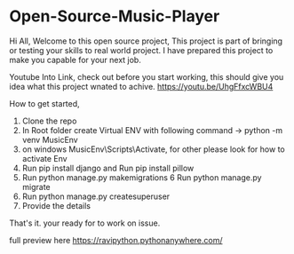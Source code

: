 ﻿# Open-Source-Music-Player

Hi All, Welcome to this open source project, This project is part of bringing or testing your skills to real world project. I have prepared this project to make you capable for your next job.

Youtube Into Link, check out before you start working, this should give you idea what this project wnated to achive.
https://youtu.be/UhgFfxcWBU4

How to get started,

1. Clone the repo
2. In Root folder create Virtual ENV with following command -> python -m venv MusicEnv
3. on windows MusicEnv\Scripts\Activate, for other please look for how to activate Env
4. Run pip install django and Run pip install pillow
5. Run python manage.py makemigrations
6 Run python manage.py migrate
7. Run python manage.py createsuperuser
8. Provide the details


That's it. your ready for to work on issue.

full preview here
https://ravipython.pythonanywhere.com/
